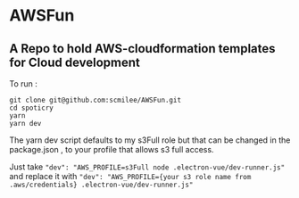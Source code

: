 # AWSFun
## A Repo to hold AWS-cloudformation templates for Cloud development

To run :
``` 
git clone git@github.com:scmilee/AWSFun.git 
cd spoticry
yarn
yarn dev
```
The yarn dev script defaults to my s3Full role but that can be changed in the package.json , to your profile that allows s3 full access. 

Just take ` "dev": "AWS_PROFILE=s3Full node .electron-vue/dev-runner.js" ` and replace it with ``` "dev": "AWS_PROFILE={your s3 role name from .aws/credentials} .electron-vue/dev-runner.js" ```
